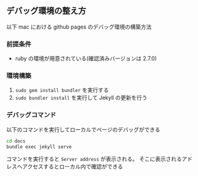 ## デバッグ環境の整え方

以下 mac における github pages のデバッグ環境の構築方法

### 前提条件

-   ruby の環境が用意されている(確認済みバージョンは 2.7.0)

### 環境構築

1. `sudo gem install bundler` を実行する
2. `sudo bundler install` を実行して Jekyll の更新を行う

### デバッグコマンド

以下のコマンドを実行してローカルでページのデバッグができる

```sh
cd docs
bundle exec jekyll serve
```

コマンドを実行すると `Server address` が表示される。
そこに表示されるアドレスへアクセスするとローカル内で確認ができる